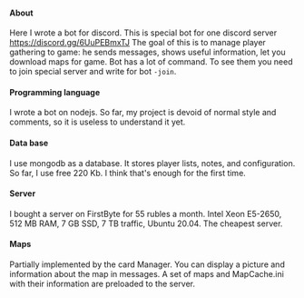 #### About
Here I wrote a bot for discord. This is special bot for one discord server https://discord.gg/6UuPEBmxTJ
The goal of this is to manage player gathering to game: he sends messages, shows useful information, let you download maps for game.
Bot has a lot of command. To see them you need to join special server and write for bot `-join`.

#### Programming language
I wrote a bot on nodejs. So far, my project is devoid of normal style and comments, so it is useless to understand it yet.

#### Data base
I use mongodb as a database. It stores player lists, notes, and configuration. So far, I use free 220 Kb. I think that's enough for the first time.

#### Server
I bought a server on FirstByte for 55 rubles a month. Intel Xeon E5-2650, 512 MB RAM, 7 GB SSD, 7 TB traffic, Ubuntu 20.04. The cheapest server.

#### Maps
Partially implemented by the card Manager. You can display a picture and information about the map in messages. A set of maps and MapCache.ini with their information are preloaded to the server.

